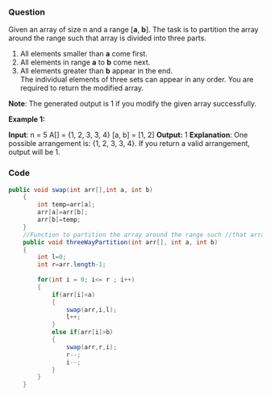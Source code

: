 ### Question 
Given an array of size n and a range [**a**, **b**]. The task is to partition the array around the range such that array is divided into three parts.  
1) All elements smaller than **a** come first.  
2) All elements in range **a** to **b** come next.  
3) All elements greater than **b** appear in the end.  
The individual elements of three sets can appear in any order. You are required to return the modified array.  
  
**Note**: The generated output is 1 if you modify the given array successfully.

  
**Example 1:**

**Input**: 
n = 5
A[] = {1, 2, 3, 3, 4}
[a, b] = [1, 2]
**Output:** 1
**Explanation**: One possible arrangement is:
{1, 2, 3, 3, 4}. If you return a valid
arrangement, output will be 1.

### Code
``` java
public void swap(int arr[],int a, int b)
    {
        int temp=arr[a];
        arr[a]=arr[b];
        arr[b]=temp;
    }
    //Function to partition the array around the range such //that array is divided into three parts.
    public void threeWayPartition(int arr[], int a, int b)
    {
        int l=0;
        int r=arr.length-1;
        
        for(int i = 0; i<= r ; i++)
        {
            if(arr[i]<a)
            {
                swap(arr,i,l);
                l++;
            }
            else if(arr[i]>b)
            {
                swap(arr,r,i);
                r--;
                i--;
            }
        }
    }
```